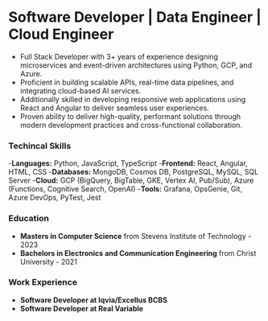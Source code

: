 # Software Developer | Data Engineer | Cloud Engineer
- Full Stack Developer with 3+ years of experience designing microservices and event-driven architectures using Python, GCP, and Azure.
- Proficient in building scalable APIs, real-time data pipelines, and integrating cloud-based AI services.
- Additionally skilled in developing responsive web applications using React and Angular to deliver seamless user experiences.
- Proven ability to deliver high-quality, performant solutions through modern development practices and cross-functional collaboration.

### Techincal Skills
-**Languages:** Python, JavaScript, TypeScript
-**Frontend:** React, Angular, HTML, CSS 
-**Databases:** MongoDB, Cosmos DB, PostgreSQL, MySQL, SQL Server
-**Cloud:** GCP (BigQuery, BigTable, GKE, Vertex AI, Pub/Sub), Azure (Functions, Cognitive Search, OpenAI)
-**Tools:** Grafana, OpsGenie, Git, Azure DevOps, PyTest, Jest 

### Education
- **Masters in Computer Science** from Stevens Institute of Technology - 2023
- **Bachelors in Electronics and Communication Engineering** from Christ University - 2021

### Work Experience
- **Software Developer at Iqvia/Excellus BCBS** 
- **Software Developer at Real Variable**
